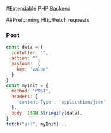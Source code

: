 #Extendable PHP Backend

##Preforming Http/Fetch requests

### Post

```javascript
const data = {
  contoller: "",
  action: "",
  payload:  {
    key: "value"
  }
}
const myInit = {
  method: 'POST',
  headers: {
    'content-Type': 'application/json'
  },
  body: JSON.Stringify(data),
}
fetch("url", myInit)...
```